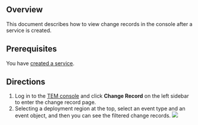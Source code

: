 ## Overview

This document describes how to view change records in the console after a service is created.

## Prerequisites

You have [created a service](https://intl.cloud.tencent.com/document/product/1094/40362).

## Directions

1. Log in to the [TEM console](https://console.cloud.tencent.com/tem) and click **Change Record** on the left sidebar to enter the change record page.
2. Selecting a deployment region at the top, select an event type and an event object, and then you can see the filtered change records. ![](https://main.qcloudimg.com/raw/02df2e62d7fa194904a7be5e1f7dce0f.png)

